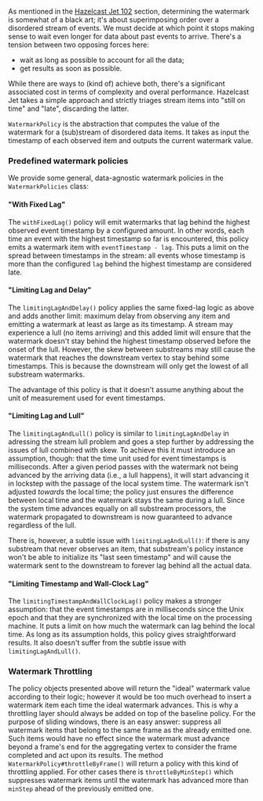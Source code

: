 As mentioned in the
[Hazelcast Jet 102](/Getting_Started/Hazelcast_Jet_102_-_Trade_Monitoring_Streaming_Job)
section, determining the watermark is somewhat of a black art; it's about
superimposing order over a disordered stream of events. We must decide
at which point it stops making sense to wait even longer for data about
past events to arrive. There's a tension between two opposing forces
here:

- wait as long as possible to account for all the data;
- get results as soon as possible.

While there are ways to (kind of) achieve both, there's a significant
associated cost in terms of complexity and overal performance. Hazelcast
Jet takes a simple approach and strictly triages stream items into
"still on time" and "late", discarding the latter.

`WatermarkPolicy` is the abstraction that computes the value of
the watermark for a (sub)stream of disordered data items. It takes as
input the timestamp of each observed item and outputs the current
watermark value.

### Predefined watermark policies

 We provide some general, data-agnostic watermark policies in the
 `WatermarkPolicies` class:

#### "With Fixed Lag"

The `withFixedLag()` policy will emit watermarks that lag behind the
highest observed event timestamp by a configured amount. In other words,
each time an event with the highest timestamp so far is encountered,
this policy emits a watermark item with `eventTimestamp - lag`. This
puts a limit on the spread between timestamps in the stream: all events
whose timestamp is more than the configured `lag` behind the highest
timestamp are considered late.


#### "Limiting Lag and Delay"

The `limitingLagAndDelay()` policy applies the same fixed-lag logic as
above and adds another limit: maximum delay from observing any item and
emitting a watermark at least as large as its timestamp. A stream may
experience a lull (no items arriving) and this added limit will ensure
that the watermark doesn't stay behind the highest timestamp observed
before the onset of the lull. However, the skew between substreams may
still cause the watermark that reaches the downstream vertex to stay
behind some timestamps. This is because the downstream will only get the
lowest of all substream watermarks.

The advantage of this policy is that it doesn't assume anything about
the unit of measurement used for event timestamps.

#### "Limiting Lag and Lull"

The `limitingLagAndLull()` policy is similar to `limitingLagAndDelay` in
adressing the stream lull problem and goes a step further by addressing
the issues of lull combined with skew. To achieve this it must introduce
an assumption, though: that the time unit used for event timestamps is
milliseconds. After a given period passes with the watermark not being
advanced by the arriving data (i.e., a lull happens), it will start
advancing it in lockstep with the passage of the local system time. The
watermark isn't adjusted _towards_ the local time; the policy just
ensures the difference between local time and the watermark stays the
same during a lull. Since the system time advances equally on all
substream processors, the watermark propagated to downstream is now
guaranteed to advance regardless of the lull.

There is, however, a subtle issue with `limitingLagAndLull()`: if there
is any substream that never observes an item, that substream's policy
instance won't be able to initialize its "last seen timestamp" and will
cause the watermark sent to the downstream to forever lag behind all
the actual data.

#### "Limiting Timestamp and Wall-Clock Lag"

The `limitingTimestampAndWallClockLag()` policy makes a stronger
assumption: that the event timestamps are in milliseconds since the Unix
epoch and that they are synchronized with the local time on the
processing machine. It puts a limit on how much the watermark can lag
behind the local time. As long as its assumption holds, this policy
gives straightforward results. It also doesn't suffer from the subtle
issue with `limitingLagAndLull()`.

### Watermark Throttling

The policy objects presented above will return the "ideal" watermark
value according to their logic; however it would be too much overhead to
insert a watermark item each time the ideal watermark advances. This
is why a throttling layer should always be added on top of the baseline
policy. For the purpose of sliding windows, there is an easy answer:
suppress all watermark items that belong to the same frame as the
already emitted one. Such items would have no effect since the
watermark must advance beyond a frame's end for the aggregating vertex
to consider the frame completed and act upon its results. The method
`WatermarkPolicy#throttleByFrame()` will return a policy with this
kind of throttling applied. For other cases there is
`throttleByMinStep()` which suppresses watermark items until the
watermark has advanced more than `minStep` ahead of the previously
emitted one.
